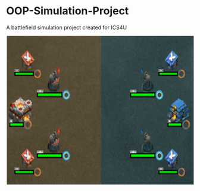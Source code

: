 # OOP-Simulation-Project
A battlefield simulation project created for ICS4U

<img src="https://github.com/danwei002/OOP-Simulation-Project/blob/master/simulationDemo.gif" width="800" height="400">
